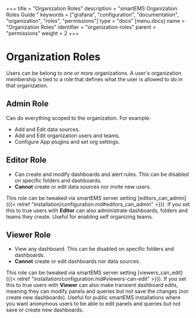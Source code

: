 +++
title = "Organization Roles"
description = "smartEMS Organization Roles Guide "
keywords = ["grafana", "configuration", "documentation", "organization", "roles", "permissions"]
type = "docs"
[menu.docs]
name = "Organization Roles"
identifier = "organization-roles"
parent = "permissions"
weight = 2
+++

# Organization Roles

Users can be belong to one or more organizations. A user's organization membership is tied to a role that defines what the user is allowed to do
in that organization.

## Admin Role

Can do everything scoped to the organization. For example:

- Add and Edit data sources.
- Add and Edit organization users and teams.
- Configure App plugins and set org settings.

## Editor Role

- Can create and modify dashboards and alert rules. This can be disabled on specific folders and dashboards.
- **Cannot** create or edit data sources nor invite new users.

This role can be tweaked via smartEMS server setting [editors_can_admin]({{< relref "installation/configuration.md#editors_can_admin" >}}). If you set this to true users
with **Editor** can also administrate dashboards, folders and teams they create. Useful for enabling self organizing teams.

## Viewer Role

- View any dashboard. This can be disabled on specific folders and dashboards.
- **Cannot** create or edit dashboards nor data sources.

This role can be tweaked via smartEMS server setting [viewers_can_edit]({{< relref "installation/configuration.md#viewers-can-edit" >}}). If you set this to true users
with **Viewer** can also make transient dashboard edits, meaning they can modify panels and queries but not save the changes (nor create new dashboards).
Useful for public smartEMS installations where you want anonymous users to be able to edit panels and queries but not save or create new dashboards.
